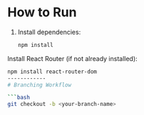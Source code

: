 # How to Run 

1. Install dependencies:
   ```bash
   npm install
Install React Router (if not already installed):
```bash
npm install react-router-dom
------------
# Branching Workflow

```bash
git checkout -b <your-branch-name>

